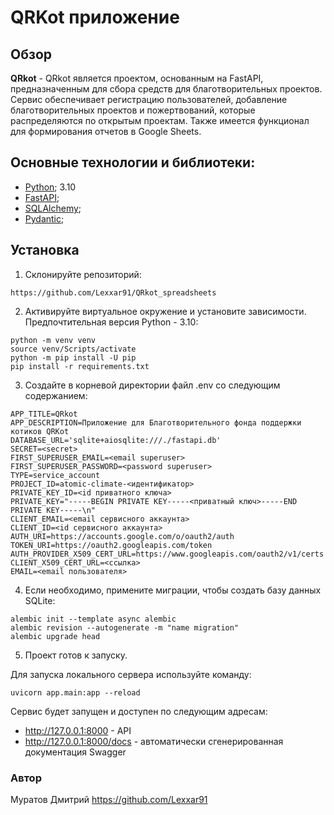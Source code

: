 # QRKot приложение

## Обзор

**QRkot** - QRkot является проектом, основанным на FastAPI, предназначенным для сбора средств для благотворительных проектов. Сервис обеспечивает регистрацию пользователей, добавление благотворительных проектов и пожертвований, которые распределяются по открытым проектам. Также имеется функционал для формирования отчетов в Google Sheets.

## Основные технологии и библиотеки:
- [Python](https://www.python.org/); 3.10
- [FastAPI](https://fastapi.tiangolo.com/);
- [SQLAlchemy](https://pypi.org/project/SQLAlchemy/);
- [Pydantic](https://pypi.org/project/pydantic/);

## Установка
1. Склонируйте репозиторий:
```
https://github.com/Lexxar91/QRkot_spreadsheets
```
2. Активируйте виртуальное окружение и установите зависимости. Предпочтительная версия Python - 3.10:
```
python -m venv venv
source venv/Scripts/activate
python -m pip install -U pip
pip install -r requirements.txt
```
3. Создайте в корневой директории файл .env со следующим содержанием:
```
APP_TITLE=QRkot
APP_DESCRIPTION=Приложение для Благотворительного фонда поддержки котиков QRKot
DATABASE_URL='sqlite+aiosqlite:///./fastapi.db'
SECRET=<secret>
FIRST_SUPERUSER_EMAIL=<email superuser>
FIRST_SUPERUSER_PASSWORD=<password superuser>
TYPE=service_account
PROJECT_ID=atomic-climate-<идентификатор>
PRIVATE_KEY_ID=<id приватного ключа>
PRIVATE_KEY="-----BEGIN PRIVATE KEY-----<приватный ключ>-----END PRIVATE KEY-----\n"
CLIENT_EMAIL=<email сервисного аккаунта>
CLIENT_ID=<id сервисного аккаунта>
AUTH_URI=https://accounts.google.com/o/oauth2/auth
TOKEN_URI=https://oauth2.googleapis.com/token
AUTH_PROVIDER_X509_CERT_URL=https://www.googleapis.com/oauth2/v1/certs
CLIENT_X509_CERT_URL=<ссылка>
EMAIL=<email пользователя>

```
4. Если необходимо, примените миграции, чтобы создать базу данных SQLite:
```
alembic init --template async alembic
alembic revision --autogenerate -m "name migration"
alembic upgrade head
```
5. Проект готов к запуску.

Для запуска локального сервера используйте команду:
```
uvicorn app.main:app --reload
```
Сервис будет запущен и доступен по следующим адресам:
- http://127.0.0.1:8000 - API
- http://127.0.0.1:8000/docs - автоматически сгенерированная документация Swagger

### Автор
Муратов Дмитрий
https://github.com/Lexxar91